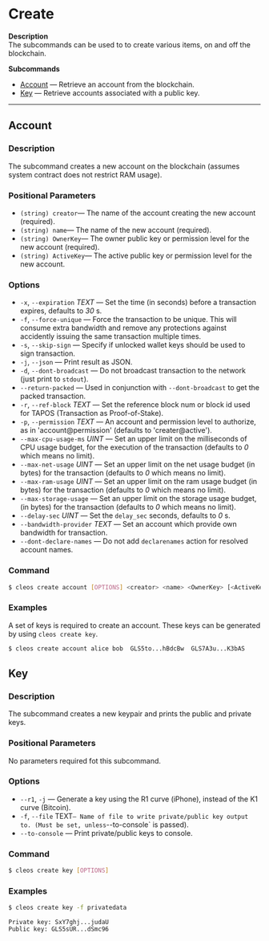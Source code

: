 # Create

**Description**  
The subcommands can be used to to create various items, on and off the blockchain.  

**Subcommands**
 * [Account](#account) — Retrieve an account from the blockchain.
 * [Key](#key) — Retrieve accounts associated with a public key.

*****
## Account

### Description
The subcommand creates a new account on the blockchain (assumes system contract does not restrict RAM usage).

### Positional Parameters
 * `(string) creator`— The name of the account creating the new account (required).
 * `(string) name`— The name of the new account (required).
 * `(string) OwnerKey`— The owner public key or permission level for the new account (required).
 * `(string) ActiveKey`— The active public key or permission level for the new account.

### Options
 * `-x`, `--expiration` *TEXT* — Set the time (in seconds) before a transaction expires, defaults to *30* s.
 * `-f`, `--force-unique` — Force the transaction to be unique. This will consume extra bandwidth and remove any protections against accidently issuing the same transaction multiple times.
 * `-s`, `--skip-sign` — Specify if unlocked wallet keys should be used to sign transaction.
 * `-j`, `--json` — Print result as JSON.
 * `-d`, `--dont-broadcast` — Do not broadcast transaction to the network (just print to `stdout`).
 * `--return-packed` — Used in conjunction with `--dont-broadcast` to get the packed transaction.
 * `-r`, `--ref-block` *TEXT* — Set the reference block num or block id used for TAPOS (Transaction as Proof-of-Stake).
 * `-p`, `--permission` *TEXT* — An account and permission level to authorize, as in 'account@permission' (defaults to 'creater@active').
 * `--max-cpu-usage-ms` *UINT* — Set an upper limit on the milliseconds of CPU usage budget, for the execution of the transaction (defaults to *0* which means no limit).
 * `--max-net-usage` *UINT* — Set an upper limit on the net usage budget (in bytes) for the transaction (defaults to *0* which means no limit).
 * `--max-ram-usage` *UINT* — Set an upper limit on the ram usage budget (in bytes) for the transaction (defaults to *0* which means no limit).
 * `--max-storage-usage` — Set an upper limit on the storage usage budget, (in bytes) for the transaction (defaults to *0* which means no limit).
 * `--delay-sec` *UINT* — Set the `delay_sec` seconds, defaults to *0* s.
 * `--bandwidth-provider` *TEXT* — Set an account which provide own bandwidth for transaction.
 * `--dont-declare-names` — Do not add `declarenames` action for resolved account names.
 
### Command
```sh
$ cleos create account [OPTIONS] <creator> <name> <OwnerKey> [<ActiveKey>]
```

### Examples
A set of keys is required to create an account. These keys can be generated by using `cleos create key`.
```sh
$ cleos create account alice bob  GLS5to...hBdcBw  GLS7A3u...K3bAS
```

## Key

### Description
The subcommand creates a new keypair and prints the public and private keys.

### Positional Parameters
No parameters required fot this subcommand.

### Options
 * `--r1`, `-j` — Generate a key using the R1 curve (iPhone), instead of the K1 curve (Bitcoin).
 * `-f`, `--file` TEXT` — Name of file to write private/public key output to. (Must be set, unless `--to-console` is passed).
 * `--to-console` — Print private/public keys to console.

### Command
```sh
$ cleos create key [OPTIONS]
```

### Examples
```sh
$ cleos create key -f privatedata
```
```
Private key: SxY7ghj...judaU
Public key: GLS5sUR...dSmc96
```